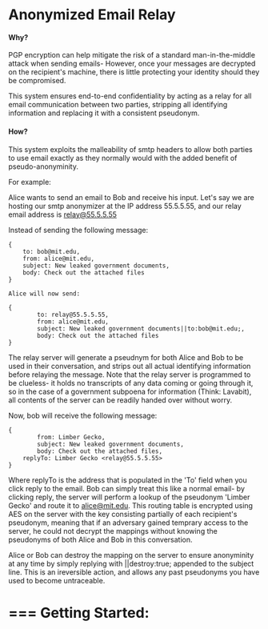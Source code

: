 Anonymized Email Relay
===

#### Why?
PGP encryption can help mitigate the risk of a standard man-in-the-middle attack when sending emails- However, once your messages are decrypted on the recipient's machine, there is little protecting your identity should they be compromised.

This system ensures end-to-end confidentiality by acting as a relay for all email communication between two parties, stripping all identifying information and replacing it with a consistent pseudonym.

#### How?
This system exploits the malleability of smtp headers to allow both parties to use email exactly as they normally would with the added benefit of pseudo-anonyminity.

For example: 

Alice wants to send an email to Bob and receive his input.
Let's say we are hosting our smtp anonymizer at the IP address 55.5.5.55, and our relay email address is relay@55.5.5.55


Instead of sending the following message:

```
{
	to: bob@mit.edu,
	from: alice@mit.edu,
	subject: New leaked government documents,
	body: Check out the attached files
}
```
```
Alice will now send:

{
        to: relay@55.5.5.55,
        from: alice@mit.edu,
        subject: New leaked government documents||to:bob@mit.edu;,
        body: Check out the attached files
}
```

The relay server will generate a pseudnym for both Alice and Bob to be used in their conversation, and strips out all actual identifying information before relaying the message. Note that the relay server is programmed to be clueless- it holds no transcripts of any data coming or going through it, so in the case of a government subpoena for information (Think: Lavabit), all contents of the server can be readily handed over without worry.

Now, bob will receive the following message:

```
{
        from: Limber Gecko,
        subject: New leaked government documents,
        body: Check out the attached files,
	replyTo: Limber Gecko <relay@55.5.5.55>
}
```

Where replyTo is the address that is populated in the 'To' field when you click reply to the email. Bob can simply treat this like a normal email- by clicking reply, the server will perform a lookup of the pseudonym 'Limber Gecko' and route it to alice@mit.edu. This routing table is encrypted using AES on the server with the key consisting partially of each recipient's pseudonym, meaning that if an adversary gained temprary access to the server, he could not decrypt the mappings without knowing the pseudonyms of both Alice and Bob in this conversation.

Alice or Bob can destroy the mapping on the server to ensure anonyminity at any time by simply replying with ||destroy:true; appended to the subject line. This is an ireversible action, and allows any past pseudonyms you have used to become untraceable.

===
Getting Started:
=== 
